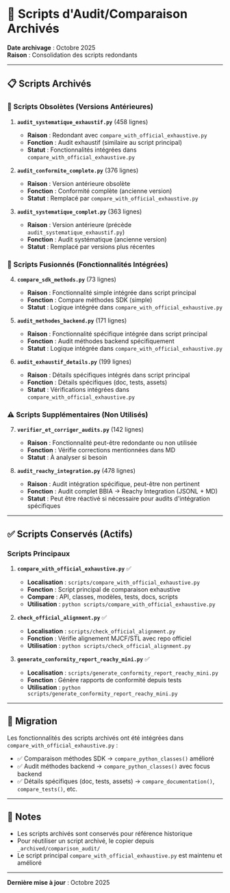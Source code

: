 # 📁 Scripts d'Audit/Comparaison Archivés

**Date archivage** : Octobre 2025  
**Raison** : Consolidation des scripts redondants

---

## 📋 Scripts Archivés

### 🔴 Scripts Obsolètes (Versions Antérieures)

1. **`audit_systematique_exhaustif.py`** (458 lignes)
   - **Raison** : Redondant avec `compare_with_official_exhaustive.py`
   - **Fonction** : Audit exhaustif (similaire au script principal)
   - **Statut** : Fonctionnalités intégrées dans `compare_with_official_exhaustive.py`

2. **`audit_conformite_complete.py`** (376 lignes)
   - **Raison** : Version antérieure obsolète
   - **Fonction** : Conformité complète (ancienne version)
   - **Statut** : Remplacé par `compare_with_official_exhaustive.py`

3. **`audit_systematique_complet.py`** (363 lignes)
   - **Raison** : Version antérieure (précède `audit_systematique_exhaustif.py`)
   - **Fonction** : Audit systématique (ancienne version)
   - **Statut** : Remplacé par versions plus récentes

### 🔄 Scripts Fusionnés (Fonctionnalités Intégrées)

4. **`compare_sdk_methods.py`** (73 lignes)
   - **Raison** : Fonctionnalité simple intégrée dans script principal
   - **Fonction** : Compare méthodes SDK (simple)
   - **Statut** : Logique intégrée dans `compare_with_official_exhaustive.py`

5. **`audit_methodes_backend.py`** (171 lignes)
   - **Raison** : Fonctionnalité spécifique intégrée dans script principal
   - **Fonction** : Audit méthodes backend spécifiquement
   - **Statut** : Logique intégrée dans `compare_with_official_exhaustive.py`

6. **`audit_exhaustif_details.py`** (199 lignes)
   - **Raison** : Détails spécifiques intégrés dans script principal
   - **Fonction** : Détails spécifiques (doc, tests, assets)
   - **Statut** : Vérifications intégrées dans `compare_with_official_exhaustive.py`

### ⚠️ Scripts Supplémentaires (Non Utilisés)

7. **`verifier_et_corriger_audits.py`** (142 lignes)
   - **Raison** : Fonctionnalité peut-être redondante ou non utilisée
   - **Fonction** : Vérifie corrections mentionnées dans MD
   - **Statut** : À analyser si besoin

8. **`audit_reachy_integration.py`** (478 lignes)
   - **Raison** : Audit intégration spécifique, peut-être non pertinent
   - **Fonction** : Audit complet BBIA → Reachy Integration (JSONL + MD)
   - **Statut** : Peut être réactivé si nécessaire pour audits d'intégration spécifiques

---

## ✅ Scripts Conservés (Actifs)

### Scripts Principaux

1. **`compare_with_official_exhaustive.py`** ✅
   - **Localisation** : `scripts/compare_with_official_exhaustive.py`
   - **Fonction** : Script principal de comparaison exhaustive
   - **Compare** : API, classes, modèles, tests, docs, scripts
   - **Utilisation** : `python scripts/compare_with_official_exhaustive.py`

2. **`check_official_alignment.py`** ✅
   - **Localisation** : `scripts/check_official_alignment.py`
   - **Fonction** : Vérifie alignement MJCF/STL avec repo officiel
   - **Utilisation** : `python scripts/check_official_alignment.py`

3. **`generate_conformity_report_reachy_mini.py`** ✅
   - **Localisation** : `scripts/generate_conformity_report_reachy_mini.py`
   - **Fonction** : Génère rapports de conformité depuis tests
   - **Utilisation** : `python scripts/generate_conformity_report_reachy_mini.py`

---

## 🔄 Migration

Les fonctionnalités des scripts archivés ont été intégrées dans `compare_with_official_exhaustive.py` :

- ✅ Comparaison méthodes SDK → `compare_python_classes()` amélioré
- ✅ Audit méthodes backend → `compare_python_classes()` avec focus backend
- ✅ Détails spécifiques (doc, tests, assets) → `compare_documentation()`, `compare_tests()`, etc.

---

## 📝 Notes

- Les scripts archivés sont conservés pour référence historique
- Pour réutiliser un script archivé, le copier depuis `_archived/comparison_audit/`
- Le script principal `compare_with_official_exhaustive.py` est maintenu et amélioré

---

**Dernière mise à jour** : Octobre 2025

